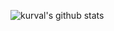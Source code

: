 ![kurval's github stats](https://github-readme-stats.vercel.app/api?username=kurval&show_icons=true&theme=tokyonight&show_icons=true)
